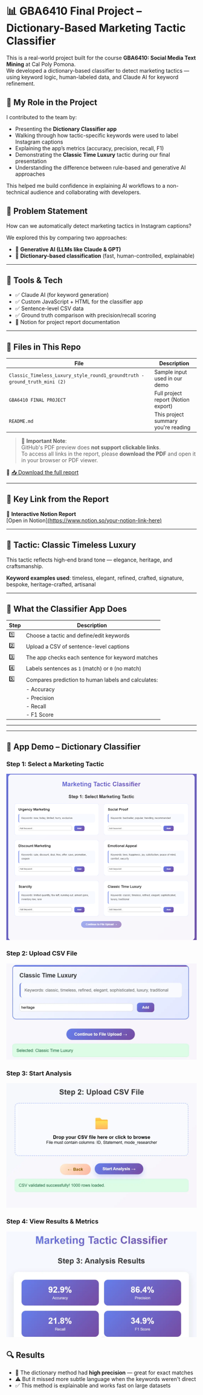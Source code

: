 # 📊 GBA6410 Final Project – Dictionary-Based Marketing Tactic Classifier

This is a real-world project built for the course **GBA6410: Social Media Text Mining** at Cal Poly Pomona.  
We developed a dictionary-based classifier to detect marketing tactics — using keyword logic, human-labeled data, and Claude AI for keyword refinement.

## 👤 My Role in the Project

I contributed to the team by:

- Presenting the **Dictionary Classifier app**
- Walking through how tactic-specific keywords were used to label Instagram captions
- Explaining the app’s metrics (accuracy, precision, recall, F1)
- Demonstrating the **Classic Time Luxury** tactic during our final presentation
- Understanding the difference between rule-based and generative AI approaches

This helped me build confidence in explaining AI workflows to a non-technical audience and collaborating with developers.

## 🧠 Problem Statement

How can we automatically detect marketing tactics in Instagram captions?

We explored this by comparing two approaches:
- 🤖 **Generative AI (LLMs like Claude & GPT)**
- 🧾 **Dictionary-based classification** (fast, human-controlled, explainable)

---

## 🧩 Tools & Tech

- ✅ Claude AI (for keyword generation)
- ✅ Custom JavaScript + HTML for the classifier app
- ✅ Sentence-level CSV data
- ✅ Ground truth comparison with precision/recall scoring
- 📄 Notion for project report documentation

---
## 📂 Files in This Repo

| File | Description |
|------|-------------|
| `Classic_Timeless_Luxury_style_round1_groundtruth - ground_truth_mini (2)` | Sample input used in our demo |
| `GBA6410 FINAL PROJECT` | Full project report (Notion export) |
| `README.md` | This project summary you're reading |


> 📎 **Important Note**:  
> GitHub's PDF preview does **not support clickable links**.  
> To access all links in the report, please **download the PDF** and open it in your browser or PDF viewer.

📄 [📥 Download the full report](./GBA6410%20FINAL%20PROJECT.pdf)

---

## 🔗 Key Link from the Report

📝 **Interactive Notion Report**  
[Open in Notion][(https://www.notion.so/your-notion-link-here)](https://basalt-pufferfish-151.notion.site/gAI-Text-Classification-Project-Final-Project-242de4665f6080b4b35fc508d4dd5c56)

---


## 🎯 Tactic: Classic Timeless Luxury

This tactic reflects high-end brand tone — elegance, heritage, and craftsmanship.

**Keyword examples used**:
timeless, elegant, refined, crafted, signature, bespoke, heritage-crafted, artisanal


---

## 🧪 What the Classifier App Does

| Step | Description |
|------|-------------|
| 1️⃣ | Choose a tactic and define/edit keywords |
| 2️⃣ | Upload a CSV of sentence-level captions |
| 3️⃣ | The app checks each sentence for keyword matches |
| 4️⃣ | Labels sentences as `1` (match) or `0` (no match) |
| 5️⃣ | Compares prediction to human labels and calculates: |
|     | - Accuracy |
|     | - Precision |
|     | - Recall |
|     | - F1 Score |

---

---

## 📸 App Demo – Dictionary Classifier

### Step 1: Select a Marketing Tactic
![Step 1](./step1_select_tactic.png)

### Step 2: Upload CSV File
![Step 2](./step2_upload_csv.png)

### Step 3: Start Analysis
![Step 3](./step3_start_analysis.png)

### Step 4: View Results & Metrics
![Step 4](./step4_results.png)



## 🔍 Results

- 🧠 The dictionary method had **high precision** — great for exact matches
- ⚠️ But it missed more subtle language when the keywords weren't direct
- ✅ This method is explainable and works fast on large datasets
  
